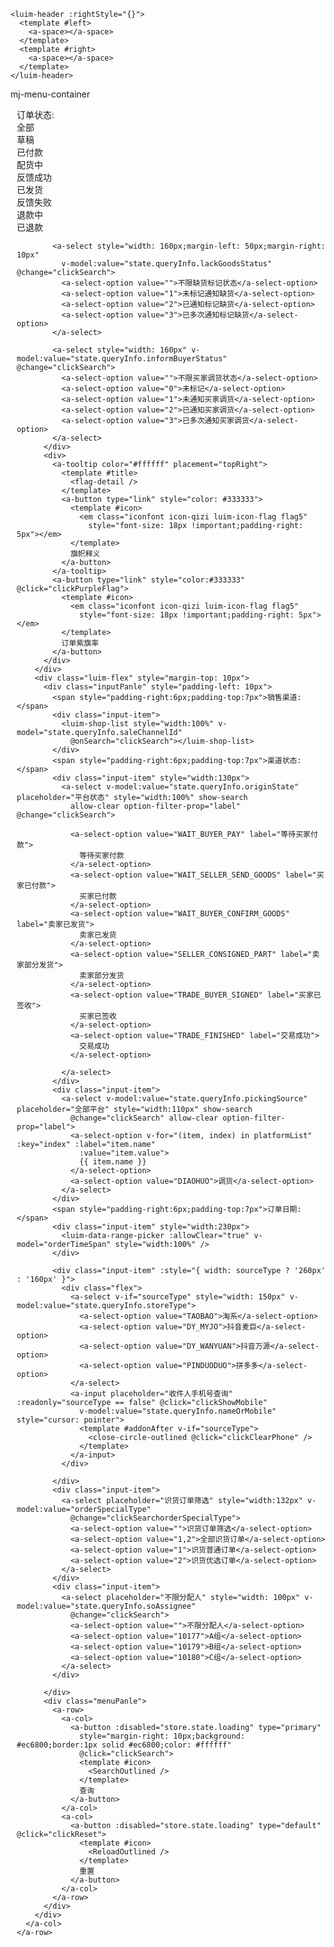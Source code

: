     <luim-header :rightStyle="{}">
      <template #left>
        <a-space></a-space>
      </template>
      <template #right>
        <a-space></a-space>
      </template>
    </luim-header>
mj-menu-container
<a-row v-if="false">
<a-col span="24">
<div class="flex betweenX">
<div class="tag-search-panel" style="padding-left: 10px">
<span style="padding-top: 7px;padding-right: 10px">订单状态:</span>
<div class="tag-item" :class="[state.queryInfo.currStates == '' ? 'current' : '']"
@click="clickStatusFilter('')">
全部
</div>
<div class="tag-item" :class="[state.queryInfo.currStates == 'DRAFT' ? 'current' : '']"
@click="clickStatusFilter('DRAFT')">草稿<span class="flag"><span
style="background-color: #2A00FF; border-color: #ffffff;"></span></span></div>
<div class="tag-item" :class="[state.queryInfo.currStates == 'PAID' ? 'current' : '']"
@click="clickStatusFilter('PAID')">已付款<span class="flag"><span
style="background-color: #0075bd; border-color: #ffffff;"></span></span></div>
<div class="tag-item" @click="clickStatusFilter('PICKING')"
:class="[state.queryInfo.currStates == 'PICKING' || state.queryInfo.currStates == 'PICKUP_DONE' || state.queryInfo.currStates == 'PICKING_UP' ? 'current' : '']">
配货中<span class="flag"><span style="background-color: #2a00ff; border-color: #ffffff;"></span><span
style="background-color: #ff652f; border-color: #ffffff;"></span><span
style="background-color: #198d26; border-color: #ffffff;"></span></span></div>
<div class="tag-item" :class="[state.queryInfo.currStates == 'PRINTED' ? 'current' : '']"
@click="clickStatusFilter('PRINTED')">反馈成功<span class="flag"><span
style="background-color: #65A946; border-color: #ffffff;"></span></span></div>
<div class="tag-item" :class="[state.queryInfo.currStates == 'DELIVERED' ? 'current' : '']"
@click="clickStatusFilter('DELIVERED')">已发货<span class="flag"><span
style="background-color: #198d26; border-color: #ffffff;"></span></span></div>
<div class="tag-item" :class="[state.queryInfo.currStates == 'PICKING_FAILURE' ? 'current' : '']"
@click="clickStatusFilter('PICKING_FAILURE')">反馈失败<span class="flag"><span
style="background-color: #E9AF16; border-color: #ffffff;"></span></span></div>
<div class="tag-item" :class="[state.queryInfo.currStates == 'REFUNDING' ? 'current' : '']"
@click="clickStatusFilter('REFUNDING')">退款中<span class="flag"><span
style="background-color: red; border-color: #ffffff;"></span></span></div>
<div class="tag-item" :class="[state.queryInfo.currStates == 'REFUNDED' ? 'current' : '']"
@click="clickStatusFilter('REFUNDED')">已退款<span class="flag"><span
style="background-color: #59a4ff; border-color: #ffffff;"></span></span></div>

            <a-select style="width: 160px;margin-left: 50px;margin-right: 10px"
              v-model:value="state.queryInfo.lackGoodsStatus" @change="clickSearch">
              <a-select-option value="">不限缺货标记状态</a-select-option>
              <a-select-option value="1">未标记通知缺货</a-select-option>
              <a-select-option value="2">已通知标记缺货</a-select-option>
              <a-select-option value="3">已多次通知标记缺货</a-select-option>
            </a-select>

            <a-select style="width: 160px" v-model:value="state.queryInfo.informBuyerStatus" @change="clickSearch">
              <a-select-option value="">不限买家调货状态</a-select-option>
              <a-select-option value="0">未标记</a-select-option>
              <a-select-option value="1">未通知买家调货</a-select-option>
              <a-select-option value="2">已通知买家调货</a-select-option>
              <a-select-option value="3">已多次通知买家调货</a-select-option>
            </a-select>
          </div>
          <div>
            <a-tooltip color="#ffffff" placement="topRight">
              <template #title>
                <flag-detail />
              </template>
              <a-button type="link" style="color: #333333">
                <template #icon>
                  <em class="iconfont icon-qizi luim-icon-flag flag5"
                    style="font-size: 18px !important;padding-right: 5px"></em>
                </template>
                旗帜释义
              </a-button>
            </a-tooltip>
            <a-button type="link" style="color:#333333" @click="clickPurpleFlag">
              <template #icon>
                <em class="iconfont icon-qizi luim-icon-flag flag5"
                  style="font-size: 18px !important;padding-right: 5px"></em>
              </template>
              订单紫旗率
            </a-button>
          </div>
        </div>
        <div class="luim-flex" style="margin-top: 10px">
          <div class="inputPanle" style="padding-left: 10px">
            <span style="padding-right:6px;padding-top:7px">销售渠道:</span>
            <div class="input-item">
              <luim-shop-list style="width:100%" v-model="state.queryInfo.saleChannelId"
                @onSearch="clickSearch"></luim-shop-list>
            </div>
            <span style="padding-right:6px;padding-top:7px">渠道状态:</span>
            <div class="input-item" style="width:130px">
              <a-select v-model:value="state.queryInfo.originState" placeholder="平台状态" style="width:100%" show-search
                allow-clear option-filter-prop="label" @change="clickSearch">

                <a-select-option value="WAIT_BUYER_PAY" label="等待买家付款">
                  等待买家付款
                </a-select-option>
                <a-select-option value="WAIT_SELLER_SEND_GOODS" label="买家已付款">
                  买家已付款
                </a-select-option>
                <a-select-option value="WAIT_BUYER_CONFIRM_GOODS" label="卖家已发货">
                  卖家已发货
                </a-select-option>
                <a-select-option value="SELLER_CONSIGNED_PART" label="卖家部分发货">
                  卖家部分发货
                </a-select-option>
                <a-select-option value="TRADE_BUYER_SIGNED" label="买家已签收">
                  买家已签收
                </a-select-option>
                <a-select-option value="TRADE_FINISHED" label="交易成功">
                  交易成功
                </a-select-option>

              </a-select>
            </div>
            <div class="input-item">
              <a-select v-model:value="state.queryInfo.pickingSource" placeholder="全部平台" style="width:110px" show-search
                @change="clickSearch" allow-clear option-filter-prop="label">
                <a-select-option v-for="(item, index) in platformList" :key="index" :label="item.name"
                  :value="item.value">
                  {{ item.name }}
                </a-select-option>
                <a-select-option value="DIAOHUO">调货</a-select-option>
              </a-select>
            </div>
            <span style="padding-right:6px;padding-top:7px">订单日期:</span>
            <div class="input-item" style="width:230px">
              <luim-data-range-picker :allowClear="true" v-model="orderTimeSpan" style="width:100%" />
            </div>

            <div class="input-item" :style="{ width: sourceType ? '260px' : '160px' }">
              <div class="flex">
                <a-select v-if="sourceType" style="width: 150px" v-model:value="state.queryInfo.storeType">
                  <a-select-option value="TAOBAO">淘系</a-select-option>
                  <a-select-option value="DY_MYJO">抖音麦巨</a-select-option>
                  <a-select-option value="DY_WANYUAN">抖音万源</a-select-option>
                  <a-select-option value="PINDUODUO">拼多多</a-select-option>
                </a-select>
                <a-input placeholder="收件人手机号查询" :readonly="sourceType == false" @click="clickShowMobile"
                  v-model:value="state.queryInfo.nameOrMobile" style="cursor: pointer">
                  <template #addonAfter v-if="sourceType">
                    <close-circle-outlined @click="clickClearPhone" />
                  </template>
                </a-input>
              </div>

            </div>
            <div class="input-item">
              <a-select placeholder="识货订单筛选" style="width:132px" v-model:value="orderSpecialType"
                @change="clickSearchorderSpecialType">
                <a-select-option value="">识货订单筛选</a-select-option>
                <a-select-option value="1,2">全部识货订单</a-select-option>
                <a-select-option value="1">识货普通订单</a-select-option>
                <a-select-option value="2">识货优选订单</a-select-option>
              </a-select>
            </div>
            <div class="input-item">
              <a-select placeholder="不限分配人" style="width: 100px" v-model:value="state.queryInfo.soAssignee"
                @change="clickSearch">
                <a-select-option value="">不限分配人</a-select-option>
                <a-select-option value="10177">A组</a-select-option>
                <a-select-option value="10179">B组</a-select-option>
                <a-select-option value="10180">C组</a-select-option>
              </a-select>
            </div>

          </div>
          <div class="menuPanle">
            <a-row>
              <a-col>
                <a-button :disabled="store.state.loading" type="primary"
                  style="margin-right: 10px;background: #ec6800;border:1px solid #ec6800;color: #ffffff"
                  @click="clickSearch">
                  <template #icon>
                    <SearchOutlined />
                  </template>
                  查询
                </a-button>
              </a-col>
              <a-col>
                <a-button :disabled="store.state.loading" type="default" @click="clickReset">
                  <template #icon>
                    <ReloadOutlined />
                  </template>
                  重置
                </a-button>
              </a-col>
            </a-row>
          </div>
        </div>
      </a-col>
    </a-row>
